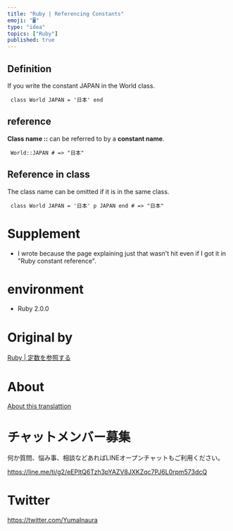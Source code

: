 ```yaml
---
title: "Ruby | Referencing Constants"
emoji: "🖥"
type: "idea"
topics: ["Ruby"]
published: true
---
```


## Definition 

If you write the constant JAPAN in the World class.

     class World JAPAN = '日本' end 

## reference 

**Class name ::** can be referred to by a **constant name**.

     World::JAPAN # => "日本" 

## Reference in class 

The class name can be omitted if it is in the same class.

     class World JAPAN = '日本' p JAPAN end # => "日本" 

# Supplement 

- I wrote because the page explaining just that wasn't hit even if I got it in "Ruby constant reference". 

# environment 

- Ruby 2.0.0 


# Original by
[Ruby | 定数を参照する](https://qiita.com/Yinaura/items/e0502c345b96174a62a4)

# About

[About this translattion](https://qiita.com/YumaInaura/items/7f6fd1e9310a6816469a)








<!-- Update From Qiita API -->

# チャットメンバー募集


何か質問、悩み事、相談などあればLINEオープンチャットもご利用ください。

https://line.me/ti/g2/eEPltQ6Tzh3pYAZV8JXKZqc7PJ6L0rpm573dcQ





# Twitter


https://twitter.com/YumaInaura


<!-- Update From Qiita API -->


